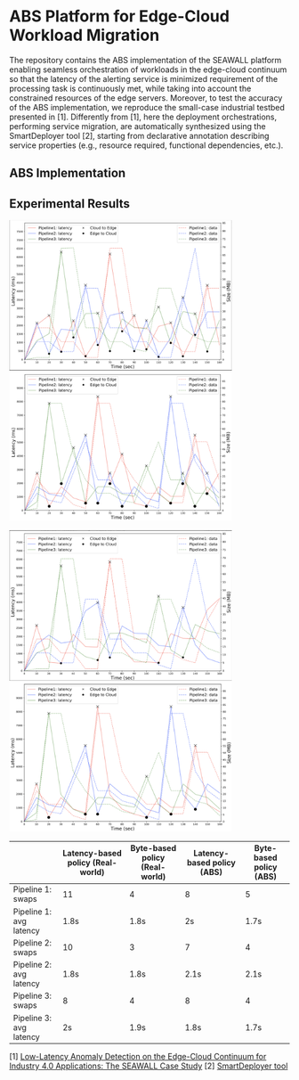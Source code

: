 # ABS Platform for Edge-Cloud Workload Migration

The repository contains the ABS implementation of the SEAWALL platform enabling seamless orchestration of workloads in the edge-cloud continuum so that the latency of the alerting service is minimized requirement of the processing task is continuously met, while taking into account the constrained resources of the edge servers. Moreover, to test the accuracy of the ABS implementation, we reproduce the small-case industrial testbed presented in [1]. Differently from [1], here the deployment orchestrations, performing service migration, are automatically synthesized using the SmartDeployer tool [2], starting from declarative annotation describing service properties (e.g., resource required, functional dependencies, etc.).

## ABS Implementation

## Experimental Results


<img src="images/readme/rw_latency.png" alt="Real-world implementation" width="400"/> <img src="images/readme/abs_latency.png" alt="ABS implementation" width="400"/>

<img src="images/readme/rw_byte.png" alt="Real-world implementation" width="400"/> <img src="images/readme/abs_byte.png" alt="ABS implementation" width="400"/>


| | Latency-based policy (Real-world) | Byte-based policy (Real-world)| Latency-based policy (ABS) | Byte-based policy (ABS)|
|-----------------|-----------------|-----------------|-----------------|-----------------|
| Pipeline 1: swaps |11 | 4 | 8 | 5 |
| Pipeline 1: avg latency | 1.8s | 1.8s | 2s | 1.7s |
| Pipeline 2: swaps | 10 | 3 | 7 | 4 |
| Pipeline 2: avg latency | 1.8s | 1.8s | 2.1s | 2.1s |
| Pipeline 3: swaps | 8 | 4 | 8 | 4 |
| Pipeline 3: avg latency | 2s | 1.9s | 1.8s | 1.7s |


[1] [Low-Latency Anomaly Detection on the Edge-Cloud Continuum for Industry 4.0 Applications: The SEAWALL Case Study](https://ieeexplore.ieee.org/abstract/document/9945851)
[2] [SmartDeployer tool](https://github.com/jacopoMauro/abs_deployer)
